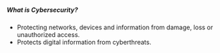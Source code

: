 ##### What is Cybersecurity?
- Protecting networks, devices and information from damage, loss or unauthorized access.
- Protects digital information from cyberthreats.
